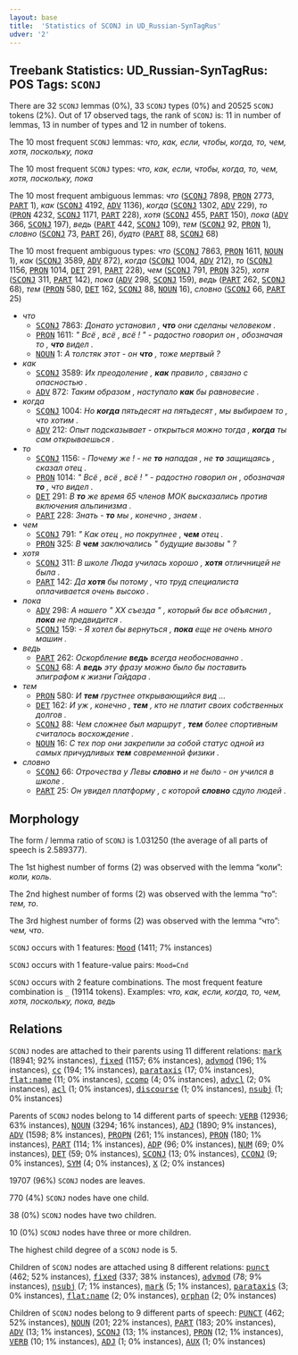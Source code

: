 ```yaml
---
layout: base
title:  'Statistics of SCONJ in UD_Russian-SynTagRus'
udver: '2'
---
```


## Treebank Statistics: UD_Russian-SynTagRus: POS Tags: `SCONJ`

There are 32 `SCONJ` lemmas (0%), 33 `SCONJ` types (0%) and 20525 `SCONJ` tokens (2%).
Out of 17 observed tags, the rank of `SCONJ` is: 11 in number of lemmas, 13 in number of types and 12 in number of tokens.

The 10 most frequent `SCONJ` lemmas: <em>что, как, если, чтобы, когда, то, чем, хотя, поскольку, пока</em>

The 10 most frequent `SCONJ` types:  <em>что, как, если, чтобы, когда, то, чем, хотя, поскольку, пока</em>

The 10 most frequent ambiguous lemmas: <em>что</em> (<tt><a href="ru_syntagrus-pos-SCONJ.html">SCONJ</a></tt> 7898, <tt><a href="ru_syntagrus-pos-PRON.html">PRON</a></tt> 2773, <tt><a href="ru_syntagrus-pos-PART.html">PART</a></tt> 1), <em>как</em> (<tt><a href="ru_syntagrus-pos-SCONJ.html">SCONJ</a></tt> 4192, <tt><a href="ru_syntagrus-pos-ADV.html">ADV</a></tt> 1136), <em>когда</em> (<tt><a href="ru_syntagrus-pos-SCONJ.html">SCONJ</a></tt> 1302, <tt><a href="ru_syntagrus-pos-ADV.html">ADV</a></tt> 229), <em>то</em> (<tt><a href="ru_syntagrus-pos-PRON.html">PRON</a></tt> 4232, <tt><a href="ru_syntagrus-pos-SCONJ.html">SCONJ</a></tt> 1171, <tt><a href="ru_syntagrus-pos-PART.html">PART</a></tt> 228), <em>хотя</em> (<tt><a href="ru_syntagrus-pos-SCONJ.html">SCONJ</a></tt> 455, <tt><a href="ru_syntagrus-pos-PART.html">PART</a></tt> 150), <em>пока</em> (<tt><a href="ru_syntagrus-pos-ADV.html">ADV</a></tt> 366, <tt><a href="ru_syntagrus-pos-SCONJ.html">SCONJ</a></tt> 197), <em>ведь</em> (<tt><a href="ru_syntagrus-pos-PART.html">PART</a></tt> 442, <tt><a href="ru_syntagrus-pos-SCONJ.html">SCONJ</a></tt> 109), <em>тем</em> (<tt><a href="ru_syntagrus-pos-SCONJ.html">SCONJ</a></tt> 92, <tt><a href="ru_syntagrus-pos-PRON.html">PRON</a></tt> 1), <em>словно</em> (<tt><a href="ru_syntagrus-pos-SCONJ.html">SCONJ</a></tt> 73, <tt><a href="ru_syntagrus-pos-PART.html">PART</a></tt> 26), <em>будто</em> (<tt><a href="ru_syntagrus-pos-PART.html">PART</a></tt> 88, <tt><a href="ru_syntagrus-pos-SCONJ.html">SCONJ</a></tt> 68)

The 10 most frequent ambiguous types:  <em>что</em> (<tt><a href="ru_syntagrus-pos-SCONJ.html">SCONJ</a></tt> 7863, <tt><a href="ru_syntagrus-pos-PRON.html">PRON</a></tt> 1611, <tt><a href="ru_syntagrus-pos-NOUN.html">NOUN</a></tt> 1), <em>как</em> (<tt><a href="ru_syntagrus-pos-SCONJ.html">SCONJ</a></tt> 3589, <tt><a href="ru_syntagrus-pos-ADV.html">ADV</a></tt> 872), <em>когда</em> (<tt><a href="ru_syntagrus-pos-SCONJ.html">SCONJ</a></tt> 1004, <tt><a href="ru_syntagrus-pos-ADV.html">ADV</a></tt> 212), <em>то</em> (<tt><a href="ru_syntagrus-pos-SCONJ.html">SCONJ</a></tt> 1156, <tt><a href="ru_syntagrus-pos-PRON.html">PRON</a></tt> 1014, <tt><a href="ru_syntagrus-pos-DET.html">DET</a></tt> 291, <tt><a href="ru_syntagrus-pos-PART.html">PART</a></tt> 228), <em>чем</em> (<tt><a href="ru_syntagrus-pos-SCONJ.html">SCONJ</a></tt> 791, <tt><a href="ru_syntagrus-pos-PRON.html">PRON</a></tt> 325), <em>хотя</em> (<tt><a href="ru_syntagrus-pos-SCONJ.html">SCONJ</a></tt> 311, <tt><a href="ru_syntagrus-pos-PART.html">PART</a></tt> 142), <em>пока</em> (<tt><a href="ru_syntagrus-pos-ADV.html">ADV</a></tt> 298, <tt><a href="ru_syntagrus-pos-SCONJ.html">SCONJ</a></tt> 159), <em>ведь</em> (<tt><a href="ru_syntagrus-pos-PART.html">PART</a></tt> 262, <tt><a href="ru_syntagrus-pos-SCONJ.html">SCONJ</a></tt> 68), <em>тем</em> (<tt><a href="ru_syntagrus-pos-PRON.html">PRON</a></tt> 580, <tt><a href="ru_syntagrus-pos-DET.html">DET</a></tt> 162, <tt><a href="ru_syntagrus-pos-SCONJ.html">SCONJ</a></tt> 88, <tt><a href="ru_syntagrus-pos-NOUN.html">NOUN</a></tt> 16), <em>словно</em> (<tt><a href="ru_syntagrus-pos-SCONJ.html">SCONJ</a></tt> 66, <tt><a href="ru_syntagrus-pos-PART.html">PART</a></tt> 25)


* <em>что</em>
  * <tt><a href="ru_syntagrus-pos-SCONJ.html">SCONJ</a></tt> 7863: <em>Донато установил , <b>что</b> они сделаны человеком .</em>
  * <tt><a href="ru_syntagrus-pos-PRON.html">PRON</a></tt> 1611: <em>" Всё , всё , всё ! " - радостно говорил он , обозначая то , <b>что</b> видел .</em>
  * <tt><a href="ru_syntagrus-pos-NOUN.html">NOUN</a></tt> 1: <em>А толстяк этот - он <b>что</b> , тоже мертвый ?</em>
* <em>как</em>
  * <tt><a href="ru_syntagrus-pos-SCONJ.html">SCONJ</a></tt> 3589: <em>Их преодоление , <b>как</b> правило , связано с опасностью .</em>
  * <tt><a href="ru_syntagrus-pos-ADV.html">ADV</a></tt> 872: <em>Таким образом , наступало <b>как</b> бы равновесие .</em>
* <em>когда</em>
  * <tt><a href="ru_syntagrus-pos-SCONJ.html">SCONJ</a></tt> 1004: <em>Но <b>когда</b> пятьдесят на пятьдесят , мы выбираем то , что хотим .</em>
  * <tt><a href="ru_syntagrus-pos-ADV.html">ADV</a></tt> 212: <em>Опыт подсказывает - открыться можно тогда , <b>когда</b> ты сам открываешься .</em>
* <em>то</em>
  * <tt><a href="ru_syntagrus-pos-SCONJ.html">SCONJ</a></tt> 1156: <em>- Почему же ! - не <b>то</b> нападая , не <b>то</b> защищаясь , сказал отец .</em>
  * <tt><a href="ru_syntagrus-pos-PRON.html">PRON</a></tt> 1014: <em>" Всё , всё , всё ! " - радостно говорил он , обозначая <b>то</b> , что видел .</em>
  * <tt><a href="ru_syntagrus-pos-DET.html">DET</a></tt> 291: <em>В <b>то</b> же время 65 членов МОК высказались против включения альпинизма .</em>
  * <tt><a href="ru_syntagrus-pos-PART.html">PART</a></tt> 228: <em>Знать - <b>то</b> мы , конечно , знаем .</em>
* <em>чем</em>
  * <tt><a href="ru_syntagrus-pos-SCONJ.html">SCONJ</a></tt> 791: <em>" Как отец , но покрупнее , <b>чем</b> отец .</em>
  * <tt><a href="ru_syntagrus-pos-PRON.html">PRON</a></tt> 325: <em>В <b>чем</b> заключались " будущие вызовы " ?</em>
* <em>хотя</em>
  * <tt><a href="ru_syntagrus-pos-SCONJ.html">SCONJ</a></tt> 311: <em>В школе Люда училась хорошо , <b>хотя</b> отличницей не была .</em>
  * <tt><a href="ru_syntagrus-pos-PART.html">PART</a></tt> 142: <em>Да <b>хотя</b> бы потому , что труд специалиста оплачивается очень высоко .</em>
* <em>пока</em>
  * <tt><a href="ru_syntagrus-pos-ADV.html">ADV</a></tt> 298: <em>А нашего " XX съезда " , который бы все объяснил , <b>пока</b> не предвидится .</em>
  * <tt><a href="ru_syntagrus-pos-SCONJ.html">SCONJ</a></tt> 159: <em>- Я хотел бы вернуться , <b>пока</b> еще не очень много машин .</em>
* <em>ведь</em>
  * <tt><a href="ru_syntagrus-pos-PART.html">PART</a></tt> 262: <em>Оскорбление <b>ведь</b> всегда необоснованно .</em>
  * <tt><a href="ru_syntagrus-pos-SCONJ.html">SCONJ</a></tt> 68: <em>А <b>ведь</b> эту фразу можно было бы поставить эпиграфом к жизни Гайдара .</em>
* <em>тем</em>
  * <tt><a href="ru_syntagrus-pos-PRON.html">PRON</a></tt> 580: <em>И <b>тем</b> грустнее открывающийся вид …</em>
  * <tt><a href="ru_syntagrus-pos-DET.html">DET</a></tt> 162: <em>И уж , конечно , <b>тем</b> , кто не платит своих собственных долгов .</em>
  * <tt><a href="ru_syntagrus-pos-SCONJ.html">SCONJ</a></tt> 88: <em>Чем сложнее был маршрут , <b>тем</b> более спортивным считалось восхождение .</em>
  * <tt><a href="ru_syntagrus-pos-NOUN.html">NOUN</a></tt> 16: <em>С тех пор они закрепили за собой статус одной из самых причудливых <b>тем</b> современной физики .</em>
* <em>словно</em>
  * <tt><a href="ru_syntagrus-pos-SCONJ.html">SCONJ</a></tt> 66: <em>Отрочества у Левы <b>словно</b> и не было - он учился в школе .</em>
  * <tt><a href="ru_syntagrus-pos-PART.html">PART</a></tt> 25: <em>Он увидел платформу , с которой <b>словно</b> сдуло людей .</em>

## Morphology

The form / lemma ratio of `SCONJ` is 1.031250 (the average of all parts of speech is 2.589377).

The 1st highest number of forms (2) was observed with the lemma “коли”: <em>коли, коль</em>.

The 2nd highest number of forms (2) was observed with the lemma “то”: <em>тем, то</em>.

The 3rd highest number of forms (2) was observed with the lemma “что”: <em>чем, что</em>.

`SCONJ` occurs with 1 features: <tt><a href="ru_syntagrus-feat-Mood.html">Mood</a></tt> (1411; 7% instances)

`SCONJ` occurs with 1 feature-value pairs: `Mood=Cnd`

`SCONJ` occurs with 2 feature combinations.
The most frequent feature combination is `_` (19114 tokens).
Examples: <em>что, как, если, когда, то, чем, хотя, поскольку, пока, ведь</em>


## Relations

`SCONJ` nodes are attached to their parents using 11 different relations: <tt><a href="ru_syntagrus-dep-mark.html">mark</a></tt> (18941; 92% instances), <tt><a href="ru_syntagrus-dep-fixed.html">fixed</a></tt> (1157; 6% instances), <tt><a href="ru_syntagrus-dep-advmod.html">advmod</a></tt> (196; 1% instances), <tt><a href="ru_syntagrus-dep-cc.html">cc</a></tt> (194; 1% instances), <tt><a href="ru_syntagrus-dep-parataxis.html">parataxis</a></tt> (17; 0% instances), <tt><a href="ru_syntagrus-dep-flat-name.html">flat:name</a></tt> (11; 0% instances), <tt><a href="ru_syntagrus-dep-ccomp.html">ccomp</a></tt> (4; 0% instances), <tt><a href="ru_syntagrus-dep-advcl.html">advcl</a></tt> (2; 0% instances), <tt><a href="ru_syntagrus-dep-acl.html">acl</a></tt> (1; 0% instances), <tt><a href="ru_syntagrus-dep-discourse.html">discourse</a></tt> (1; 0% instances), <tt><a href="ru_syntagrus-dep-nsubj.html">nsubj</a></tt> (1; 0% instances)

Parents of `SCONJ` nodes belong to 14 different parts of speech: <tt><a href="ru_syntagrus-pos-VERB.html">VERB</a></tt> (12936; 63% instances), <tt><a href="ru_syntagrus-pos-NOUN.html">NOUN</a></tt> (3294; 16% instances), <tt><a href="ru_syntagrus-pos-ADJ.html">ADJ</a></tt> (1890; 9% instances), <tt><a href="ru_syntagrus-pos-ADV.html">ADV</a></tt> (1598; 8% instances), <tt><a href="ru_syntagrus-pos-PROPN.html">PROPN</a></tt> (261; 1% instances), <tt><a href="ru_syntagrus-pos-PRON.html">PRON</a></tt> (180; 1% instances), <tt><a href="ru_syntagrus-pos-PART.html">PART</a></tt> (114; 1% instances), <tt><a href="ru_syntagrus-pos-ADP.html">ADP</a></tt> (96; 0% instances), <tt><a href="ru_syntagrus-pos-NUM.html">NUM</a></tt> (69; 0% instances), <tt><a href="ru_syntagrus-pos-DET.html">DET</a></tt> (59; 0% instances), <tt><a href="ru_syntagrus-pos-SCONJ.html">SCONJ</a></tt> (13; 0% instances), <tt><a href="ru_syntagrus-pos-CCONJ.html">CCONJ</a></tt> (9; 0% instances), <tt><a href="ru_syntagrus-pos-SYM.html">SYM</a></tt> (4; 0% instances), <tt><a href="ru_syntagrus-pos-X.html">X</a></tt> (2; 0% instances)

19707 (96%) `SCONJ` nodes are leaves.

770 (4%) `SCONJ` nodes have one child.

38 (0%) `SCONJ` nodes have two children.

10 (0%) `SCONJ` nodes have three or more children.

The highest child degree of a `SCONJ` node is 5.

Children of `SCONJ` nodes are attached using 8 different relations: <tt><a href="ru_syntagrus-dep-punct.html">punct</a></tt> (462; 52% instances), <tt><a href="ru_syntagrus-dep-fixed.html">fixed</a></tt> (337; 38% instances), <tt><a href="ru_syntagrus-dep-advmod.html">advmod</a></tt> (78; 9% instances), <tt><a href="ru_syntagrus-dep-nsubj.html">nsubj</a></tt> (7; 1% instances), <tt><a href="ru_syntagrus-dep-mark.html">mark</a></tt> (5; 1% instances), <tt><a href="ru_syntagrus-dep-parataxis.html">parataxis</a></tt> (3; 0% instances), <tt><a href="ru_syntagrus-dep-flat-name.html">flat:name</a></tt> (2; 0% instances), <tt><a href="ru_syntagrus-dep-orphan.html">orphan</a></tt> (2; 0% instances)

Children of `SCONJ` nodes belong to 9 different parts of speech: <tt><a href="ru_syntagrus-pos-PUNCT.html">PUNCT</a></tt> (462; 52% instances), <tt><a href="ru_syntagrus-pos-NOUN.html">NOUN</a></tt> (201; 22% instances), <tt><a href="ru_syntagrus-pos-PART.html">PART</a></tt> (183; 20% instances), <tt><a href="ru_syntagrus-pos-ADV.html">ADV</a></tt> (13; 1% instances), <tt><a href="ru_syntagrus-pos-SCONJ.html">SCONJ</a></tt> (13; 1% instances), <tt><a href="ru_syntagrus-pos-PRON.html">PRON</a></tt> (12; 1% instances), <tt><a href="ru_syntagrus-pos-VERB.html">VERB</a></tt> (10; 1% instances), <tt><a href="ru_syntagrus-pos-ADJ.html">ADJ</a></tt> (1; 0% instances), <tt><a href="ru_syntagrus-pos-AUX.html">AUX</a></tt> (1; 0% instances)

